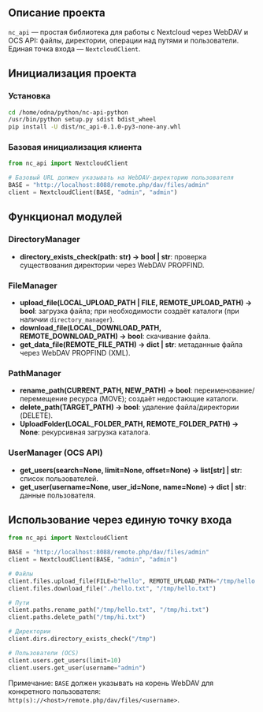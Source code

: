 ## Описание проекта

`nc_api` — простая библиотека для работы с Nextcloud через WebDAV и OCS API: файлы, директории, операции над путями и пользователи. Единая точка входа — `NextcloudClient`.

## Инициализация проекта

### Установка

```bash
cd /home/odna/python/nc-api-python
/usr/bin/python setup.py sdist bdist_wheel
pip install -U dist/nc_api-0.1.0-py3-none-any.whl
```

### Базовая инициализация клиента

```python
from nc_api import NextcloudClient

# Базовый URL должен указывать на WebDAV-директорию пользователя
BASE = "http://localhost:8088/remote.php/dav/files/admin"
client = NextcloudClient(BASE, "admin", "admin")
```

## Функционал модулей

### DirectoryManager
- **directory_exists_check(path: str) -> bool | str**: проверка существования директории через WebDAV PROPFIND.

### FileManager
- **upload_file(LOCAL_UPLOAD_PATH | FILE, REMOTE_UPLOAD_PATH) -> bool**: загрузка файла; при необходимости создаёт каталоги (при наличии `directory_manager`).
- **download_file(LOCAL_DOWNLOAD_PATH, REMOTE_DOWNLOAD_PATH) -> bool**: скачивание файла.
- **get_data_file(REMOTE_FILE_PATH) -> dict | str**: метаданные файла через WebDAV PROPFIND (XML).

### PathManager
- **rename_path(CURRENT_PATH, NEW_PATH) -> bool**: переименование/перемещение ресурса (MOVE); создаёт недостающие каталоги.
- **delete_path(TARGET_PATH) -> bool**: удаление файла/директории (DELETE).
- **UploadFolder(LOCAL_FOLDER_PATH, REMOTE_FOLDER_PATH) -> None**: рекурсивная загрузка каталога.

### UserManager (OCS API)
- **get_users(search=None, limit=None, offset=None) -> list[str] | str**: список пользователей.
- **get_user(username=None, user_id=None, name=None) -> dict | str**: данные пользователя.

## Использование через единую точку входа

```python
from nc_api import NextcloudClient

BASE = "http://localhost:8088/remote.php/dav/files/admin"
client = NextcloudClient(BASE, "admin", "admin")

# Файлы
client.files.upload_file(FILE=b"hello", REMOTE_UPLOAD_PATH="/tmp/hello.txt")
client.files.download_file("./hello.txt", "/tmp/hello.txt")

# Пути
client.paths.rename_path("/tmp/hello.txt", "/tmp/hi.txt")
client.paths.delete_path("/tmp/hi.txt")

# Директории
client.dirs.directory_exists_check("/tmp")

# Пользователи (OCS)
client.users.get_users(limit=10)
client.users.get_user(username="admin")
```

Примечание: `BASE` должен указывать на корень WebDAV для конкретного пользователя: `http(s)://<host>/remote.php/dav/files/<username>`.


